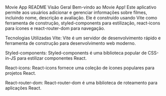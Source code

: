 Movie App README
Visão Geral
Bem-vindo ao Movie App! Este aplicativo permite aos usuários adicionar e gerenciar informações sobre filmes, incluindo nome, descrição e avaliação. Ele é construído usando Vite como ferramenta de construção, styled-components para estilização, react-icons para ícones e react-router-dom para navegação.

Tecnologias Utilizadas
Vite: Vite é um servidor de desenvolvimento rápido e ferramenta de construção para desenvolvimento web moderno.

Styled-components: Styled-components é uma biblioteca popular de CSS-in-JS para estilizar componentes React.

React-icons: React-icons fornece uma coleção de ícones populares para projetos React.

React-router-dom: React-router-dom é uma biblioteca de roteamento para aplicações React.
